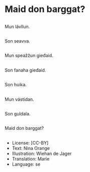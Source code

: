 # Maid don barggat?

##
Mun lávllun.

##
Son seavva.

##
Mun speažžun gieđaid.

##
Son fanaha gieđaid.

##
Son huika.

##
Mun vástidan.

##
Son guldala.

##
Maid don barggat?

##
* License: [CC-BY]
* Text: Nina Orange
* Illustration: Wiehan de Jager
* Translation: Marie
* Language: se
